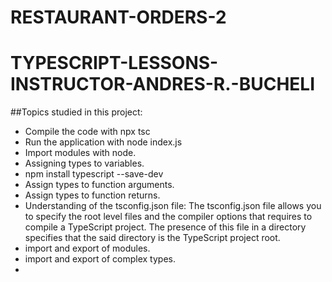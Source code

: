 # RESTAURANT-ORDERS-2

# TYPESCRIPT-LESSONS-INSTRUCTOR-ANDRES-R.-BUCHELI

##Topics studied in this project:
* Compile the code with npx tsc
* Run the application with node index.js
* Import modules with node.
* Assigning types to variables.
* npm install typescript --save-dev
* Assign types to function arguments.
* Assign types to function returns.
* Understanding of the tsconfig.json file: The tsconfig.json file allows you to specify the root level files and the compiler options that requires to compile a TypeScript project. The presence of this file in a directory specifies that the said directory is the TypeScript project root.
* import and export of modules.
* import and export of complex types.
* 
